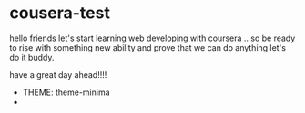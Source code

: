 # cousera-test

hello friends 
let's start learning web developing with  coursera ..
so be ready to rise with something new ability and prove that we can do anything 
let's do it buddy.

have a great day ahead!!!!

* THEME: theme-minima
* 
